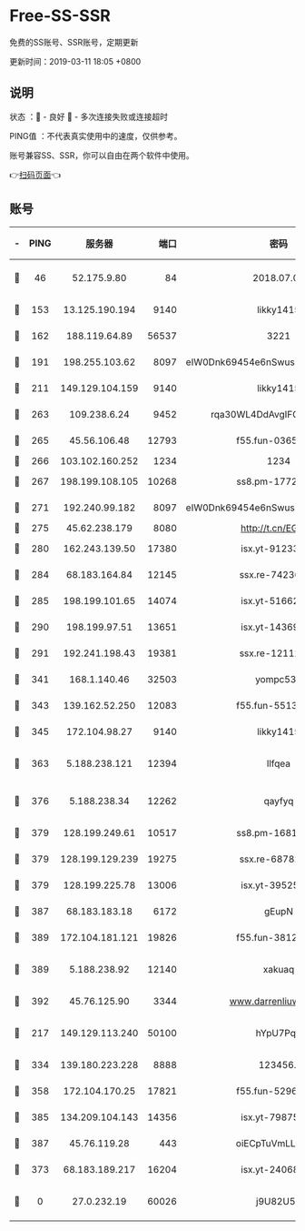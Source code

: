 # Free-SS-SSR

免费的SS账号、SSR账号，定期更新

更新时间：2019-03-11 18:05 +0800

## 说明

状态     ：🙂 - 良好 🙁 - 多次连接失败或连接超时

PING值   ：不代表真实使用中的速度，仅供参考。

账号兼容SS、SSR，你可以自由在两个软件中使用。

👉[扫码页面](https://liesauer.github.io/Free-SS-SSR/)👈

## 账号

|-|PING|服务器|端口|密码|加密方式|区域|
|:----:|:----:|:-----:|-----:|:----:|:----:|:----:|
|🙂|46|52.175.9.80|84|2018.07.07|chacha20-ietf-poly1305|HK|
|🙂|153|13.125.190.194|9140|likky1415|aes-256-cfb|KR|
|🙂|162|188.119.64.89|56537|3221|aes-256-cfb|RU|
|🙂|191|198.255.103.62|8097|eIW0Dnk69454e6nSwuspv9DmS201tQ0D|aes-256-cfb|US|
|🙂|211|149.129.104.159|9140|likky1415|aes-256-cfb|HK|
|🙂|263|109.238.6.24|9452|rqa30WL4DdAvgIFG6Fs3znzTa|aes-256-cfb|FR|
|🙂|265|45.56.106.48|12793|f55.fun-03657766|aes-256-cfb|US|
|🙂|266|103.102.160.252|1234|1234|rc4-md5|JP|
|🙂|267|198.199.108.105|10268|ss8.pm-17727916|aes-256-cfb|US|
|🙂|271|192.240.99.182|8097|eIW0Dnk69454e6nSwuspv9DmS201tQ0D|aes-256-cfb|US|
|🙂|275|45.62.238.179|8080|http://t.cn/EGJIyrl|rc4-md5|CA|
|🙂|280|162.243.139.50|17380|isx.yt-91233807|aes-256-cfb|US|
|🙂|284|68.183.164.84|12145|ssx.re-74236055|aes-256-cfb|US|
|🙂|285|198.199.101.65|14074|isx.yt-51662439|aes-256-cfb|US|
|🙂|290|198.199.97.51|13651|isx.yt-14369544|aes-256-cfb|US|
|🙂|291|192.241.198.43|19381|ssx.re-12112932|aes-256-cfb|US|
|🙂|341|168.1.140.46|32503|yompc535|aes-256-cfb|AU|
|🙂|343|139.162.52.250|12083|f55.fun-55135425|aes-256-cfb|SG|
|🙂|345|172.104.98.27|9140|likky1415|aes-256-cfb|JP|
|🙂|363|5.188.238.121|12394|llfqea|chacha20-ietf-poly1305|BR|
|🙂|376|5.188.238.34|12262|qayfyq|chacha20-ietf-poly1305|BR|
|🙂|379|128.199.249.61|10517|ss8.pm-16814764|aes-256-cfb|SG|
|🙂|379|128.199.129.239|19275|ssx.re-68782281|aes-256-cfb|SG|
|🙂|379|128.199.225.78|13006|isx.yt-39525710|aes-256-cfb|SG|
|🙂|387|68.183.183.18|6172|gEupN|aes-256-cfb|SG|
|🙂|389|172.104.181.121|19826|f55.fun-38127020|aes-256-cfb|SG|
|🙂|389|5.188.238.92|12140|xakuaq|chacha20-ietf-poly1305|BR|
|🙂|392|45.76.125.90|3344|www.darrenliuwei.com|aes-256-cfb|AU|
|🙂|217|149.129.113.240|50100|hYpU7PqP|chacha20-ietf-poly1305|CN|
|🙂|334|139.180.223.228|8888|123456..|aes-256-cfb|JP|
|🙂|358|172.104.170.25|17821|f55.fun-52969616|aes-256-cfb|SG|
|🙂|385|134.209.104.143|14356|isx.yt-79875386|aes-256-cfb|SG|
|🙂|387|45.76.119.28|443|oiECpTuVmLLxk4Ts|aes-256-cfb|AU|
|🙁|373|68.183.189.217|16204|isx.yt-24068844|aes-256-cfb|SG|
|🙁|0|27.0.232.19|60026|j9U82U53|xchacha20-ietf-poly1305|HK|
